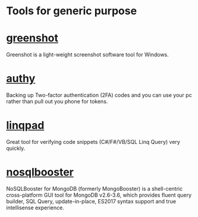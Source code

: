 # Tools for generic purpose

# [greenshot](http://getgreenshot.org/)
Greenshot is a light-weight screenshot software tool for Windows.

# [authy](https://authy.com/)
Backing up Two-factor authentication (2FA) codes and you can use your pc rather than pull out you phone for tokens.

# [linqpad](https://www.linqpad.net/)
Great tool for verifying code snippets (C#/F#/VB/SQL Linq Query) very quickly.

# [nosqlbooster](https://nosqlbooster.com/)
NoSQLBooster for MongoDB (formerly MongoBooster) is a shell-centric cross-platform GUI tool for MongoDB v2.6-3.6, which provides fluent query builder, SQL Query, update-in-place, ES2017 syntax support and true intellisense experience.